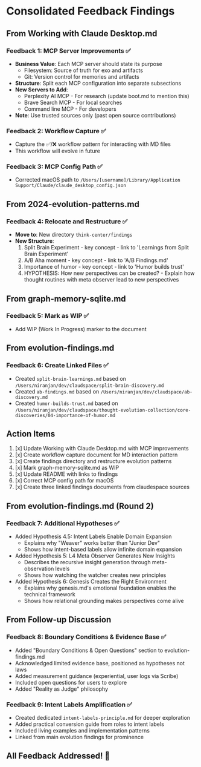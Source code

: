 # Consolidated Feedback Findings

## From Working with Claude Desktop.md

### Feedback 1: MCP Server Improvements ✅
- **Business Value**: Each MCP server should state its purpose
  - Filesystem: Source of truth for exo and artifacts
  - Git: Version control for memories and artifacts
- **Structure**: Split each MCP configuration into separate subsections
- **New Servers to Add**:
  - Perplexity AI MCP - For research (update boot.md to mention this)
  - Brave Search MCP - For local searches
  - Command line MCP - For developers
- **Note**: Use trusted sources only (past open source contributions)

### Feedback 2: Workflow Capture ✅
- Capture the ✅/❌ workflow pattern for interacting with MD files
- This workflow will evolve in future

### Feedback 3: MCP Config Path ✅
- Corrected macOS path to `/Users/[username]/Library/Application Support/Claude/claude_desktop_config.json`

## From 2024-evolution-patterns.md

### Feedback 4: Relocate and Restructure ✅
- **Move to**: New directory `think-center/findings`
- **New Structure**:
  1. Split Brain Experiment - key concept - link to 'Learnings from Split Brain Experiment'
  2. A/B Aha moment - key concept - link to 'A/B Findings.md'
  3. Importance of humor - key concept - link to 'Humor builds trust'
  4. HYPOTHESIS: How new perspectives can be created? - Explain how thought routines with meta observer lead to new perspectives

## From graph-memory-sqlite.md

### Feedback 5: Mark as WIP ✅
- Add WIP (Work In Progress) marker to the document

## From evolution-findings.md

### Feedback 6: Create Linked Files ✅
- Created `split-brain-learnings.md` based on `/Users/niranjan/dev/claudspace/split-brain-discovery.md`
- Created `ab-findings.md` based on `/Users/niranjan/dev/claudspace/ab-discovery.md`
- Created `humor-builds-trust.md` based on `/Users/niranjan/dev/claudspace/thought-evolution-collection/core-discoveries/04-importance-of-humor.md`

## Action Items

1. [x] Update Working with Claude Desktop.md with MCP improvements
2. [x] Create workflow capture document for MD interaction pattern
3. [x] Create findings directory and restructure evolution patterns
4. [x] Mark graph-memory-sqlite.md as WIP
5. [x] Update README with links to findings
6. [x] Correct MCP config path for macOS
7. [x] Create three linked findings documents from claudespace sources

## From evolution-findings.md (Round 2)

### Feedback 7: Additional Hypotheses ✅
- Added Hypothesis 4.5: Intent Labels Enable Domain Expansion
  - Explains why "Weaver" works better than "Junior Dev"
  - Shows how intent-based labels allow infinite domain expansion
- Added Hypothesis 5: L4 Meta Observer Generates New Insights
  - Describes the recursive insight generation through meta-observation levels
  - Shows how watching the watcher creates new principles
- Added Hypothesis 6: Genesis Creates the Right Environment
  - Explains why genesis.md's emotional foundation enables the technical framework
  - Shows how relational grounding makes perspectives come alive

## From Follow-up Discussion

### Feedback 8: Boundary Conditions & Evidence Base ✅
- Added "Boundary Conditions & Open Questions" section to evolution-findings.md
- Acknowledged limited evidence base, positioned as hypotheses not laws
- Added measurement guidance (experiential, user logs via Scribe)
- Included open questions for users to explore
- Added "Reality as Judge" philosophy

### Feedback 9: Intent Labels Amplification ✅
- Created dedicated `intent-labels-principle.md` for deeper exploration
- Added practical conversion guide from roles to intent labels
- Included living examples and implementation patterns
- Linked from main evolution findings for prominence

## All Feedback Addressed! 🎉